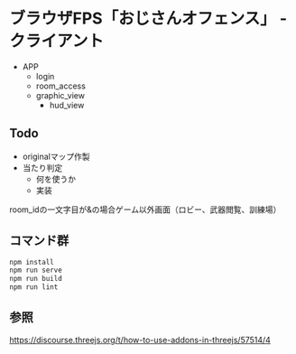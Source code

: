 # ブラウザFPS「おじさんオフェンス」 - クライアント

- APP
  - login
  - room_access
  - graphic_view
    - hud_view

## Todo

- originalマップ作製
- 当たり判定
  - 何を使うか
  - 実装

room_idの一文字目が&の場合ゲーム以外画面（ロビー、武器閲覧、訓練場）

## コマンド群

```powershell
npm install
npm run serve
npm run build
npm run lint
```

## 参照

<https://discourse.threejs.org/t/how-to-use-addons-in-threejs/57514/4>
